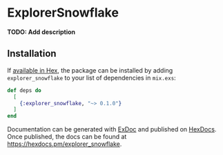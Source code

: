 # ExplorerSnowflake

**TODO: Add description**

## Installation

If [available in Hex](https://hex.pm/docs/publish), the package can be installed
by adding `explorer_snowflake` to your list of dependencies in `mix.exs`:

```elixir
def deps do
  [
    {:explorer_snowflake, "~> 0.1.0"}
  ]
end
```

Documentation can be generated with [ExDoc](https://github.com/elixir-lang/ex_doc)
and published on [HexDocs](https://hexdocs.pm). Once published, the docs can
be found at <https://hexdocs.pm/explorer_snowflake>.

